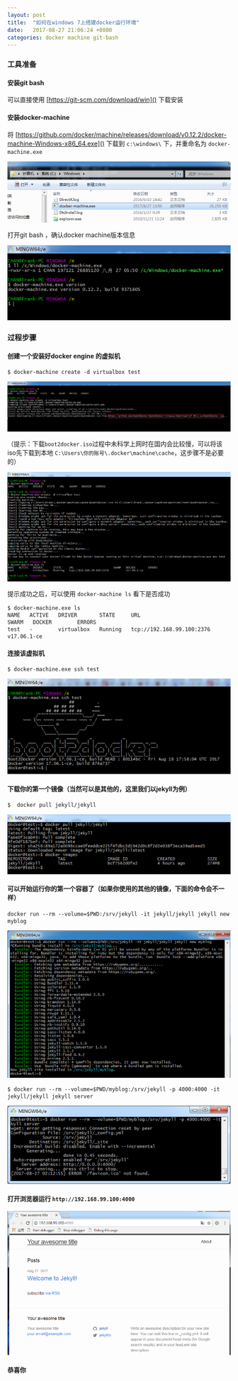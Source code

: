 ```yaml
---
layout: post
title:  "如何在windows 7上搭建docker运行环境"
date:   2017-08-27 21:06:24 +0800
categories: docker machine git-bash
---
```

### 工具准备

#### 安装git bash
可以直接使用 [https://git-scm.com/download/win]() 下载安装

#### 安装docker-machine
将 [https://github.com/docker/machine/releases/download/v0.12.2/docker-machine-Windows-x86_64.exe]() 下载到 `c:\windows\` 下，并重命名为 `docker-machine.exe`

![image](/images/2017/img00003.png)

打开git bash ，确认docker machine版本信息

![image](/images/2017/img00004.png)

### 过程步骤

#### 创建一个安装好docker engine 的虚拟机

```shell
$ docker-machine create -d virtualbox test
```

![image](/images/2017/img00005.png)

（提示：下载`boot2docker.iso`过程中未科学上网时在国内会比较慢，可以将该iso先下载到本地  `C:\Users\你的账号\.docker\machine\cache`，这步骤不是必要的）

![image](/images/2017/img00006.png)

提示成功之后，可以使用 `docker-machine ls` 看下是否成功

```shell
$ docker-machine.exe ls
NAME   ACTIVE   DRIVER       STATE     URL                         SWARM   DOCKER        ERRORS
test   -        virtualbox   Running   tcp://192.168.99.100:2376           v17.06.1-ce
```

#### 连接该虚拟机

```shell
$ docker-machine.exe ssh test
```

![image](/images/2017/img00007.png)

#### 下载你的第一个镜像（当然可以是其他的，这里我们以jekyll为例）

```shell
$  docker pull jekyll/jekyll
```

![image](/images/2017/img00008.png)

#### 可以开始运行你的第一个容器了（如果你使用的其他的镜像，下面的命令会不一样）

```shell
docker run --rm --volume=$PWD:/srv/jekyll -it jekyll/jekyll jekyll new myblog
```

![image](/images/2017/img00009.png)

```shell
$ docker run --rm --volume=$PWD/myblog:/srv/jekyll -p 4000:4000 -it jekyll/jekyll jekyll server
```

![image](/images/2017/img00010.png)

#### 打开浏览器运行 `http://192.168.99.100:4000`

![image](/images/2017/img00011.png)

#### 恭喜你